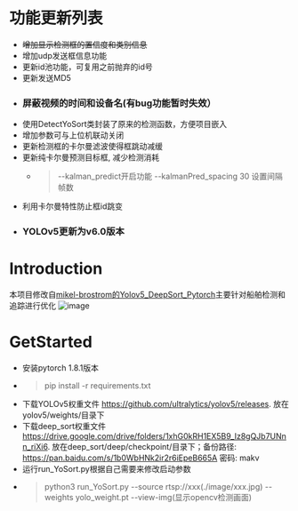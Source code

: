 
# 功能更新列表
- ~~增加显示检测框的置信度和类别信息~~
- 增加udp发送框信息功能
- 更新id池功能，可复用之前抛弃的id号
- 更新发送MD5
- ### 屏蔽视频的时间和设备名(有bug功能暂时失效）
- 使用DetectYoSort类封装了原来的检测函数，方便项目嵌入
- 增加参数可与上位机联动关闭
- 更新检测框的卡尔曼滤波使得框跳动减缓
- 更新纯卡尔曼预测目标框, 减少检测消耗
  - > --kalman_predict开启功能 --kalmanPred_spacing 30 设置间隔帧数
- 利用卡尔曼特性防止框id跳变
- ### YOLOv5更新为v6.0版本


# Introduction
本项目修改自[mikel-brostrom的Yolov5_DeepSort_Pytorch](https://github.com/mikel-brostrom/Yolov5_DeepSort_Pytorch)主要针对船舶检测和追踪进行优化
![image](https://user-images.githubusercontent.com/23237287/119972135-6f8ea480-bfe4-11eb-877c-46f504c68576.png)




# GetStarted
- 安装pytorch 1.8.1版本
- > pip install -r requirements.txt
- 下载YOLOv5权重文件 https://github.com/ultralytics/yolov5/releases. 放在 yolov5/weights/目录下
- 下载deep_sort权重文件 https://drive.google.com/drive/folders/1xhG0kRH1EX5B9_Iz8gQJb7UNnn_riXi6. 放在deep_sort/deep/checkpoint/目录下；备份路径: https://pan.baidu.com/s/1b0WbHNk2ir2r6iEpeB665A  密码: makv
- 运行run_YoSort.py根据自己需要来修改启动参数
- > python3 run_YoSort.py --source rtsp://xxx(./image/xxx.jpg) --weights yolo_weight.pt --view-img(显示opencv检测画面)
